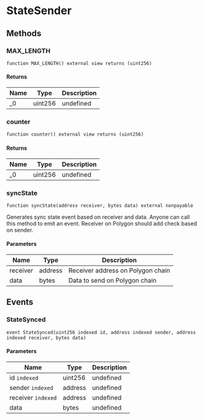 # StateSender

## Methods

### MAX_LENGTH

```solidity
function MAX_LENGTH() external view returns (uint256)
```

#### Returns

| Name | Type    | Description |
| ---- | ------- | ----------- |
| \_0  | uint256 | undefined   |

### counter

```solidity
function counter() external view returns (uint256)
```

#### Returns

| Name | Type    | Description |
| ---- | ------- | ----------- |
| \_0  | uint256 | undefined   |

### syncState

```solidity
function syncState(address receiver, bytes data) external nonpayable
```

Generates sync state event based on receiver and data. Anyone can call this method to emit an event. Receiver on Polygon should add check based on sender.

#### Parameters

| Name     | Type    | Description                       |
| -------- | ------- | --------------------------------- |
| receiver | address | Receiver address on Polygon chain |
| data     | bytes   | Data to send on Polygon chain     |

## Events

### StateSynced

```solidity
event StateSynced(uint256 indexed id, address indexed sender, address indexed receiver, bytes data)
```

#### Parameters

| Name               | Type    | Description |
| ------------------ | ------- | ----------- |
| id `indexed`       | uint256 | undefined   |
| sender `indexed`   | address | undefined   |
| receiver `indexed` | address | undefined   |
| data               | bytes   | undefined   |
